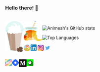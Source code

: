 ### Hello there! 👋
<br>
<img align="left" alt="anmshpndy.com" width="60px" src="https://github.com/AnimeshPandey/AnimeshPandey/blob/main/icons/frosted-coffee.png"/>
<img align="left" alt="anmshpndy.com" width="60px" src="https://github.com/AnimeshPandey/AnimeshPandey/blob/main/icons/mango-banana.png"/>


![Animesh's GitHub stats](https://github-readme-stats.vercel.app/api?username=animeshpandey&show_icons=true&theme=tokyonight&count_private=true&include_all_commits=true&locale=en)

![Top Languages](https://github-readme-stats.vercel.app/api/top-langs/?username=animeshpandey&langs_count=10&layout=compact&theme=radical)

<a href="https://anmshpndy.com" target="_blank"><img align="left" alt="anmshpndy.com" width="22px" src="https://github.com/AnimeshPandey/AnimeshPandey/blob/main/icons/Cottage.png"/></a>
<a href="https://www.linkedin.com/in/pandeyanimesh" target="_blank"><img align="left" alt="Animesh P | LinkedIn" width="22px" src="https://github.com/AnimeshPandey/AnimeshPandey/blob/main/icons/linkedin.png"/></a>
<a href="https://www.instagram.com/anmshpndy" target="_blank"><img align="left" alt="Animesh P | Instagram" width="22px" src="https://github.com/AnimeshPandey/AnimeshPandey/blob/main/icons/instagram.png"/></a>
<a href="https://twitter.com/anmshpndy" target="_blank"><img align="left" alt="Animesh P | Twitter" width="22px" src="https://github.com/AnimeshPandey/AnimeshPandey/blob/main/icons/twitter.png"/></a>

<br>
<br>

<a href="https://dev.to/anmshpndy" target="_blank"><img align="left" alt="Animesh P | Dev.to" width="22px" src="https://github.com/AnimeshPandey/AnimeshPandey/blob/main/icons/dev.png"/></a>
<a href="https://hashnode.com/@anmshpndy" target="_blank"><img align="left" alt="Animesh P | Hashnode" width="22px" src="https://github.com/AnimeshPandey/AnimeshPandey/blob/main/icons/hashnode.png"/></a>
<a href="https://anmshpndy.medium.com/" target="_blank"><img align="left" alt="Animesh P | Medium" width="25px" src="https://github.com/AnimeshPandey/AnimeshPandey/blob/main/icons/medium.png"/></a>
<a href="https://hackernoon.com/u/anmshpndy" target="_blank"><img align="left" alt="Animesh P | HackerNoon" width="22px" src="https://github.com/AnimeshPandey/AnimeshPandey/blob/main/icons/hackernoon.png"/></a>

<!-- ### 📕 Latest Blog Post

- [Title 1](https://link-1)

<br/>

### Languages and Tools:

<br />
<br />


### Now Playing 🎧

[![Spotify](https://spotify-recently-played-6w8ea7g4e.vercel.app/api/spotify)](https://open.spotify.com/user/)
<br/> -->


<!--
**AnimeshPandey/AnimeshPandey** is a ✨ _special_ ✨ repository because its `README.md` (this file) appears on your GitHub profile.

Here are some ideas to get you started:

- 🔭 I’m currently working on ...
- 🌱 I’m currently learning ...
- 👯 I’m looking to collaborate on ...
- 🤔 I’m looking for help with ...
- 💬 Ask me about ...
- 📫 How to reach me: ...
- 😄 Pronouns: ...
- ⚡ Fun fact: ...
-->
